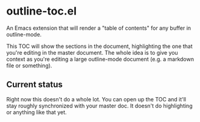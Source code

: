 # outline-toc.el

An Emacs extension that will render a "table of contents" for any buffer in outline-mode.

This TOC will show the sections in the document, highlighting the one that
you're editing in the master document. The whole idea is to give you context as
you're editing a large outline-mode document (e.g. a markdown file or something).

## Current status

Right now this doesn't do a whole lot. You can open up the TOC and it'll stay
roughly synchronized with your master doc. It doesn't do highlighting or
anything like that yet.
